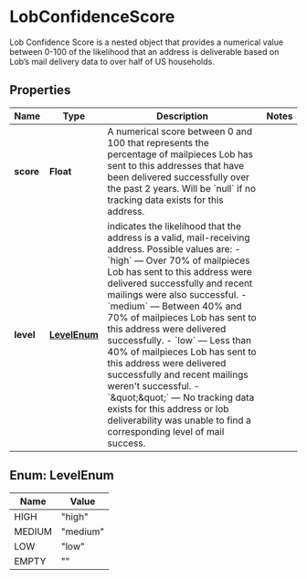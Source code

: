 

# LobConfidenceScore

Lob Confidence Score is a nested object that provides a numerical value between 0-100 of the likelihood that an address is deliverable based on Lob’s mail delivery data to over half of US households.

## Properties

Name | Type | Description | Notes
------------ | ------------- | ------------- | -------------
**score** | **Float** | A numerical score between 0 and 100 that represents the percentage of mailpieces Lob has sent to this addresses that have been delivered successfully over the past 2 years. Will be &#x60;null&#x60; if no tracking data exists for this address.  | 
**level** | [**LevelEnum**](#LevelEnum) | indicates the likelihood that the address is a valid, mail-receiving address. Possible values are:   - &#x60;high&#x60; — Over 70% of mailpieces Lob has sent to this address were delivered successfully and recent mailings were also successful.   - &#x60;medium&#x60; — Between 40% and 70% of mailpieces Lob has sent to this address were delivered successfully.   - &#x60;low&#x60; — Less than 40% of mailpieces Lob has sent to this address were delivered successfully and recent mailings weren&#39;t successful.   - &#x60;\&quot;\&quot;&#x60; — No tracking data exists for this address or lob deliverability was unable to find a corresponding level of mail success.  | 



## Enum: LevelEnum

Name | Value
---- | -----
HIGH | &quot;high&quot;
MEDIUM | &quot;medium&quot;
LOW | &quot;low&quot;
EMPTY | &quot;&quot;




